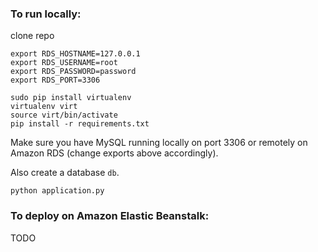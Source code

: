 ### To run locally:

clone repo

    export RDS_HOSTNAME=127.0.0.1
    export RDS_USERNAME=root
    export RDS_PASSWORD=password
    export RDS_PORT=3306

    sudo pip install virtualenv
    virtualenv virt 
    source virt/bin/activate
    pip install -r requirements.txt

Make sure you have MySQL running locally on port 3306 or remotely on Amazon RDS (change exports above accordingly).

Also create a database `db`.

    python application.py

### To deploy on Amazon Elastic Beanstalk:

TODO

